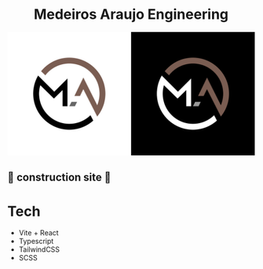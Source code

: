 <h1 align="center">Medeiros Araujo Engineering</h1>

<div align="center">
  <img src="./src/assets/araujo-symbol.svg" alt="Medeiros Araujo">
</div>


## 🚧 construction site 🧱

# Tech
- Vite + React
- Typescript
- TailwindCSS
- SCSS
